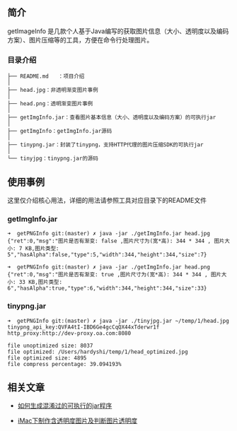 ## 简介

getImageInfo 是几款个人基于Java编写的获取图片信息（大小、透明度以及编码方案）、图片压缩等的工具，方便在命令行处理图片。

### 目录介绍

	├── README.md	：项目介绍
	│
	├── head.jpg：非透明渐变图片事例
	│
	├── head.png：透明渐变图片事例
	│
	├── getImgInfo.jar：查看图片基本信息（大小、透明度以及编码方案）的可执行jar
	│
	├── getImgInfo：getImgInfo.jar源码
	│
	├── tinypng.jar：封装了tinypng，支持HTTP代理的图片压缩SDK的可执行jar
	│
	└── tinyjpg：tinypng.jar的源码

## 使用事例

这里仅介绍核心用法，详细的用法请参照工具对应目录下的README文件

### getImgInfo.jar

	➜  getPNGInfo git:(master) ✗ java -jar ./getImgInfo.jar head.jpg
	{"ret":0,"msg":"图片是否有渐变: false ,图片尺寸为(宽*高): 344 * 344 , 图片大小: 7 KB,图片类型: 5","hasAlpha":false,"type":5,"width":344,"height":344,"size":7}
	
	➜  getPNGInfo git:(master) ✗ java -jar ./getImgInfo.jar head.png
	{"ret":0,"msg":"图片是否有渐变: true ,图片尺寸为(宽*高): 344 * 344 , 图片大小: 33 KB,图片类型: 6","hasAlpha":true,"type":6,"width":344,"height":344,"size":33}

### tinypng.jar

	➜  getPNGInfo git:(master) ✗ java -jar ./tinyjpg.jar ~/temp/1/head.jpg
	tinypng_api_key:QVFA4tI-IBD6Ge4gcCqQX44xTderwr1f
	http_proxy:http://dev-proxy.oa.com:8080
	
	file unoptimized size: 8037
	file optimized: /Users/hardyshi/temp/1/head_optimized.jpg
	file optimized size: 4895
	file compress percentage: 39.094193%
			
## 相关文章

- [如何生成混淆过的可执行的jar程序](http://blog.bihe0832.com/runnable-jar.html)

- [iMac下制作含透明度图片及判断图片透明度](http://blog.bihe0832.com/png_alpha.html)